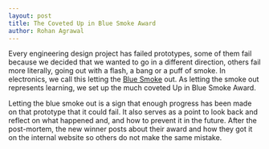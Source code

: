 ```yaml
---
layout: post
title: The Coveted Up in Blue Smoke Award
author: Rohan Agrawal
---
```

Every engineering design project has failed prototypes, some of them fail because we decided that we wanted to go in a different direction, others fail more literally, going out with a flash, a bang or a puff of smoke. In electronics, we call this letting the [Blue Smoke](http://en.wikipedia.org/wiki/Magic_smoke) out. As letting the smoke out represents learning, we set up the much coveted Up in Blue Smoke Award.

Letting the blue smoke out is a sign that enough progress has been made on that prototype that it could fail. It also serves as a point to look back and reflect on what happened and, and how to prevent it in the future. After the post-mortem, the new winner posts about their award and how they got it on the internal website so others do not make the same mistake. 